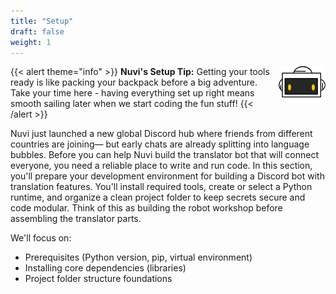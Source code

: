 ```yaml
---
title: "Setup"
draft: false
weight: 1
---
```


{{< alert theme="info" >}}
<img src="../media/NF_mascot.jpg" alt="Nuvi mascot" width="75" style="float:right;margin:0 0 6px 10px;" />
<strong>Nuvi's Setup Tip:</strong> Getting your tools ready is like packing your backpack before a big adventure. Take your time here - having everything set up right means smooth sailing later when we start coding the fun stuff!
{{< /alert >}}

Nuvi just launched a new global Discord hub where friends from different countries are joining— but early chats are already splitting into language bubbles. Before you can help Nuvi build the translator bot that will connect everyone, you need a reliable place to write and run code. In this section, you'll prepare your development environment for building a Discord bot with translation features. You'll install required tools, create or select a Python runtime, and organize a clean project folder to keep secrets secure and code modular. Think of this as building the robot workshop before assembling the translator parts.

We'll focus on:
- Prerequisites (Python version, pip, virtual environment)
- Installing core dependencies (libraries)
- Project folder structure foundations
